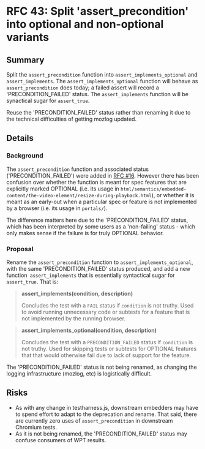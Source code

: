 # RFC 43: Split 'assert\_precondition' into optional and non-optional variants

## Summary

Split the `assert_precondition` function into `assert_implements_optional` and
`assert_implements`. The `assert_implements_optional` function will behave as
`assert_precondition` does today; a failed assert will record a
'PRECONDITION\_FAILED' status. The `assert_implements` function will be
synactical sugar for `assert_true`.

Reuse the 'PRECONDITION\_FAILED' status rather than renaming it due to the
technical difficulties of getting mozlog updated.

## Details

### Background 

The `assert_precondition` function and associated status
('PRECONDITION\_FAILED') were added in [RFC #16](assert_precondition.md).
However there has been confusion over whether the function is meant for spec
features that are explicitly marked OPTIONAL (i.e. its usage in
`html/semantics/embedded-content/the-video-element/resize-during-playback.html`),
or whether it is meant as an early-out when a particular spec or feature is not
implemented by a browser (i.e. its usage in `portals/`).

The difference matters here due to the 'PRECONDITION\_FAILED' status, which has
been interpreted by some users as a 'non-failing' status - which only makes
sense if the failure is for truly OPTIONAL behavior.

### Proposal

Rename the `assert_precondition` function to `assert_implements_optional`, with
the same 'PRECONDITION\_FAILED' status produced, and add a new function`
assert_implements` that is essentially syntactical sugar for `assert_true`.
That is:

> __assert_implements(condition, description)__
>
> Concludes the test with a `FAIL` status if `condition` is not truthy.
> Used to avoid running unnecessary code or subtests for a feature that is not
> implemented by the running browser.

> __assert_implements_optional(condition, description)__
>
> Concludes the test with a `PRECONDITION_FAILED` status if `condition` is not truthy.
> Used for skipping tests or subtests for OPTIONAL features that that would otherwise
> fail due to lack of support for the feature.

The 'PRECONDITION\_FAILED' status is not being renamed, as changing the logging
infrastructure (mozlog, etc) is logistically difficult.

## Risks

* As with any change in testharness.js, downstream embedders may have to spend
  effort to adapt to the deprecation and rename. That said, there are currently
  zero uses of `assert_precondition` in downstream Chromium tests.
* As it is not being renamed, the 'PRECONDITION\_FAILED' status may confuse
  consumers of WPT results.
